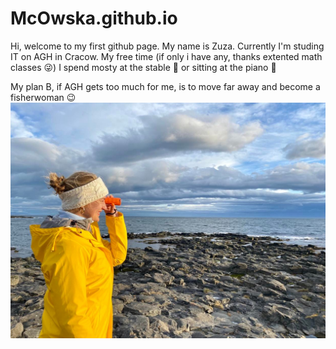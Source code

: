 # McOwska.github.io

Hi, welcome to my first github page. My name is Zuza. Currently I'm studing IT on AGH in Cracow. My free time (if only i have any, thanks extented math classes 😜) I spend mosty at the stable 🏇 or sitting at the piano 🎹


My plan B, if AGH gets too much for me, is to move far away and become a fisherwoman 😉
![photo](260050721_466228285058699_4137174980667159697_n.jpg)

